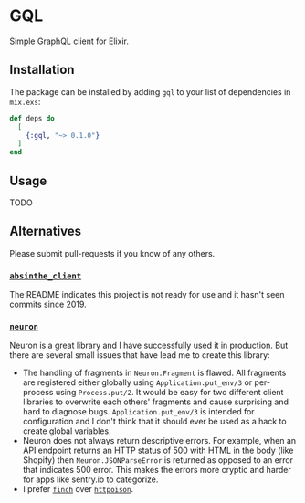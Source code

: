 # GQL

Simple GraphQL client for Elixir.

## Installation

The package can be installed by adding `gql` to your list of dependencies in `mix.exs`:

```elixir
def deps do
  [
    {:gql, "~> 0.1.0"}
  ]
end
```

## Usage

TODO

## Alternatives

Please submit pull-requests if you know of any others.

### [`absinthe_client`](https://github.com/absinthe-graphql/absinthe_client)

The README indicates this project is not ready for use and it hasn't seen commits since 2019.

### [`neuron`](https://github.com/uesteibar/neuron)

Neuron is a great library and I have successfully used it in production. But there are several small issues that have lead me to create this library:

* The handling of fragments in `Neuron.Fragment` is flawed. All fragments are registered either globally using `Application.put_env/3` or per-process using `Process.put/2`. It would be easy for two different client libraries to overwrite each others' fragments and cause surprising and hard to diagnose bugs. `Application.put_env/3` is intended for configuration and I don't think that it should ever be used as a hack to create global variables.
* Neuron does not always return descriptive errors. For example, when an API endpoint returns an HTTP status of 500 with HTML in the body (like Shopify) then `Neuron.JSONParseError` is returned as opposed to an error that indicates 500 error. This makes the errors more cryptic and harder for apps like sentry.io to categorize.
* I prefer [`finch`](https://github.com/sneako/finch) over [`httpoison`](https://github.com/edgurgel/httpoison).
